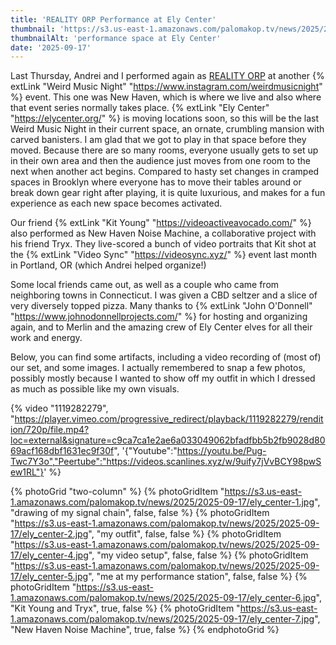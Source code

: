 ```yaml
---
title: 'REALITY ORP Performance at Ely Center'
thumbnail: 'https://s3.us-east-1.amazonaws.com/palomakop.tv/news/2025/2025-09-17/ely_center-3.jpg'
thumbnailAlt: 'performance space at Ely Center'
date: '2025-09-17'
---
```


Last Thursday, Andrei and I performed again as [REALITY ORP](/art/reality-orp) at another {% extLink "Weird Music Night" "https://www.instagram.com/weirdmusicnight" %} event. This one was New Haven, which is where we live and also where that event series normally takes place. {% extLink "Ely Center" "https://elycenter.org/" %} is moving locations soon, so this will be the last Weird Music Night in their current space, an ornate, crumbling mansion with carved banisters. I am glad that we got to play in that space before they moved. Because there are so many rooms, everyone usually gets to set up in their own area and then the audience just moves from one room to the next when another act begins. Compared to hasty set changes in cramped spaces in Brooklyn where everyone has to move their tables around or break down gear right after playing, it is quite luxurious, and makes for a fun experience as each new space becomes activated.

Our friend {% extLink "Kit Young" "https://videoactiveavocado.com/" %} also performed as New Haven Noise Machine, a collaborative project with his friend Tryx. They live-scored a bunch of video portraits that Kit shot at the {% extLink "Video Sync" "https://videosync.xyz/" %} event last month in Portland, OR (which Andrei helped organize!)

Some local friends came out, as well as a couple who came from neighboring towns in Connecticut. I was given a CBD seltzer and a slice of very diversely topped pizza. Many thanks to {% extLink "John O'Donnell" "https://www.johnodonnellprojects.com/" %} for hosting and organizing again, and to Merlin and the amazing crew of Ely Center elves for all their work and energy.

Below, you can find some artifacts, including a video recording of (most of) our set, and some images. I actually remembered to snap a few photos, possibly mostly because I wanted to show off my outfit in which I dressed as much as possible like my own visuals.

{% video "1119282279", "https://player.vimeo.com/progressive_redirect/playback/1119282279/rendition/720p/file.mp4?loc=external&signature=c9ca7ca1e2ae6a033049062bfadfbb5b2fb9028d8069acf168dbf1631ec9f30f", '{"Youtube":"https://youtu.be/Pug-Twc7Y3o","Peertube":"https://videos.scanlines.xyz/w/9uify7jVvBCY98pwSew1RL"}' %}

{% photoGrid "two-column" %}
{% photoGridItem "https://s3.us-east-1.amazonaws.com/palomakop.tv/news/2025/2025-09-17/ely_center-1.jpg", "drawing of my signal chain", false, false %}
{% photoGridItem "https://s3.us-east-1.amazonaws.com/palomakop.tv/news/2025/2025-09-17/ely_center-2.jpg", "my outfit", false, false %}
{% photoGridItem "https://s3.us-east-1.amazonaws.com/palomakop.tv/news/2025/2025-09-17/ely_center-4.jpg", "my video setup", false, false %}
{% photoGridItem "https://s3.us-east-1.amazonaws.com/palomakop.tv/news/2025/2025-09-17/ely_center-5.jpg", "me at my performance station", false, false %}
{% photoGridItem "https://s3.us-east-1.amazonaws.com/palomakop.tv/news/2025/2025-09-17/ely_center-6.jpg", "Kit Young and Tryx", true, false %}
{% photoGridItem "https://s3.us-east-1.amazonaws.com/palomakop.tv/news/2025/2025-09-17/ely_center-7.jpg", "New Haven Noise Machine", true, false %}
{% endphotoGrid %}